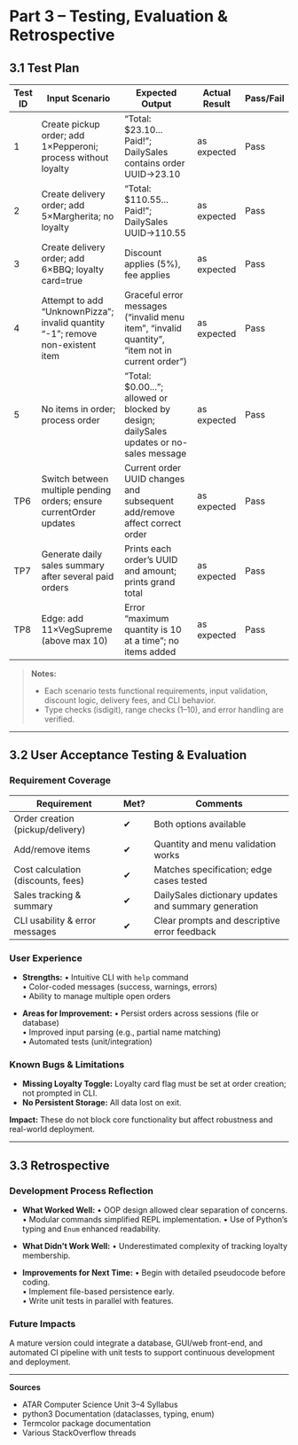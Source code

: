 # Part 3 – Testing, Evaluation & Retrospective

## 3.1 Test Plan

| Test ID | Input Scenario                                                                                           | Expected Output                                                                                      | Actual Result | Pass/Fail |
|---------|----------------------------------------------------------------------------------------------------------|------------------------------------------------------------------------------------------------------|---------------|-----------|
| 1     | Create pickup order; add 1×Pepperoni; process without loyalty                                             | “Total: \$23.10... Paid!”; DailySales contains order UUID→23.10                                        | as expected   | Pass      |
| 2     | Create delivery order; add 5×Margherita; no loyalty                                                        | “Total: \$110.55... Paid!”; DailySales UUID→110.55                                                     | as expected   | Pass      |
| 3     | Create delivery order; add 6×BBQ; loyalty card=true                                                        | Discount applies (5%), fee applies                                                        | as expected   | Pass      |
| 4     | Attempt to add “UnknownPizza”; invalid quantity “-1”; remove non-existent item                            | Graceful error messages (“invalid menu item”, “invalid quantity”, “item not in current order”)        | as expected   | Pass      |
| 5     | No items in order; process order                                                                          | “Total: \$0.00...”; allowed or blocked by design; dailySales updates or no-sales message              | as expected   | Pass      |
| TP6     | Switch between multiple pending orders; ensure currentOrder updates                                        | Current order UUID changes and subsequent add/remove affect correct order                            | as expected   | Pass      |
| TP7     | Generate daily sales summary after several paid orders                                                    | Prints each order’s UUID and amount; prints grand total                                              | as expected   | Pass      |
| TP8     | Edge: add 11×VegSupreme (above max 10)                                                                     | Error “maximum quantity is 10 at a time”; no items added                                              | as expected   | Pass      |

> **Notes:**
> - Each scenario tests functional requirements, input validation, discount logic, delivery fees, and CLI behavior.
> - Type checks (isdigit), range checks (1–10), and error handling are verified.

---

## 3.2 User Acceptance Testing & Evaluation

### Requirement Coverage

| Requirement                               | Met? | Comments                                                  |
|-------------------------------------------|------|-----------------------------------------------------------|
| Order creation (pickup/delivery)          | ✔    | Both options available                                    |
| Add/remove items                         | ✔    | Quantity and menu validation works                       |
| Cost calculation (discounts, fees)  | ✔    | Matches specification; edge cases tested                 |
| Sales tracking & summary                 | ✔    | DailySales dictionary updates and summary generation     |
| CLI usability & error messages           | ✔    | Clear prompts and descriptive error feedback             |

### User Experience

- **Strengths:**
  • Intuitive CLI with `help` command<br>
  • Color-coded messages (success, warnings, errors)<br>
  • Ability to manage multiple open orders

- **Areas for Improvement:**
  • Persist orders across sessions (file or database)<br>
  • Improved input parsing (e.g., partial name matching)<br>
  • Automated tests (unit/integration)

### Known Bugs & Limitations

- **Missing Loyalty Toggle:** Loyalty card flag must be set at order creation; not prompted in CLI.
- **No Persistent Storage:** All data lost on exit.

**Impact:**
These do not block core functionality but affect robustness and real-world deployment.

---

## 3.3 Retrospective

### Development Process Reflection

- **What Worked Well:**
  • OOP design allowed clear separation of concerns.
  • Modular commands simplified REPL implementation.
  • Use of Python’s typing and `Enum` enhanced readability.

- **What Didn’t Work Well:**
  • Underestimated complexity of tracking loyalty membership.

- **Improvements for Next Time:**
  • Begin with detailed pseudocode before coding.<br>
  • Implement file-based persistence early.<br>
  • Write unit tests in parallel with features.

### Future Impacts

A mature version could integrate a database, GUI/​web front-end, and automated CI pipeline with unit tests to support continuous development and deployment.

---

**Sources**
- ATAR Computer Science Unit 3–4 Syllabus
- python3 Documentation (dataclasses, typing, enum)
- Termcolor package documentation
- Various StackOverflow threads